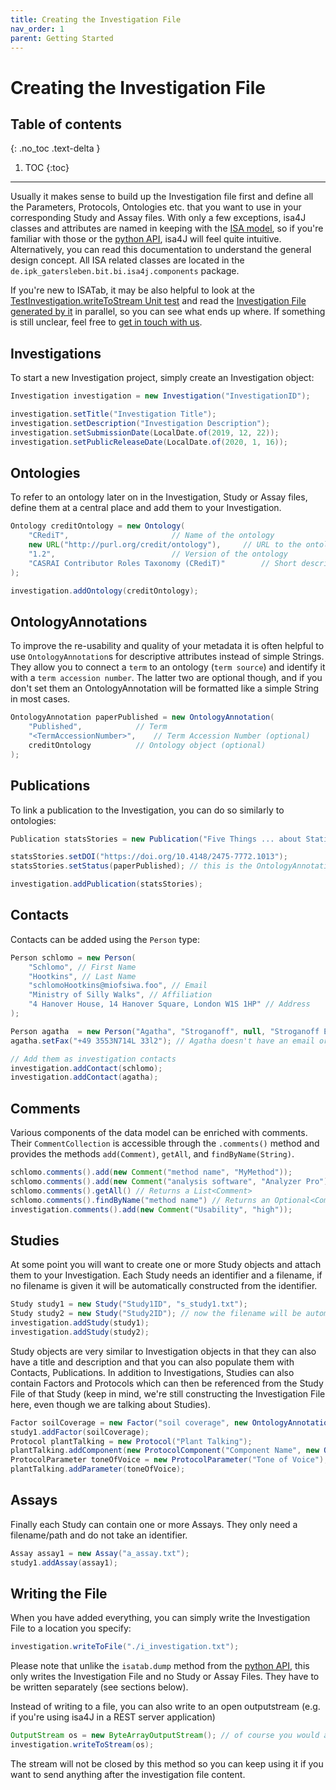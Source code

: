 ```yaml
---
title: Creating the Investigation File
nav_order: 1
parent: Getting Started
---
```


# Creating the Investigation File

## Table of contents
{: .no_toc .text-delta }

1. TOC
{:toc}

---

Usually it makes sense to build up the Investigation file first and define all the Parameters, Protocols, Ontologies etc. that you want to use in your corresponding Study and Assay files. With only a few exceptions, isa4J classes and attributes are named in keeping with the [ISA model](https://github.com/ISA-tools/isa-api/tree/master/isatools/resources/schemas/isa_model_version_1_0_schemas/core), so if you're familiar with those or the [python API](https://github.com/ISA-tools/isa-api), isa4J will feel quite intuitive. Alternatively, you can read this documentation to understand the general design concept. 
All ISA related classes are located in the `de.ipk_gatersleben.bit.bi.isa4j.components` package.

If you're new to ISATab, it may be also helpful to look at the [TestInvestigation.writeToStream Unit test](https://github.com/IPK-BIT/isa4J/blob/master/src/test/java/de/ipk_gatersleben/bit/bi/isa4j/components/InvestigationTest.java#L211) and read the [Investigation File generated by it](https://github.com/IPK-BIT/isa4J/blob/master/src/test/resources/de/ipk_gatersleben/bit/bi/isa4j/components/python_originals/i_investigation.txt) in parallel, so you can see what ends up where. If something is still unclear, feel free to [get in touch with us](https://github.com/IPK-BIT/isa4J/issues/new).

## Investigations
To start a new Investigation project, simply create an Investigation object:

```java
Investigation investigation = new Investigation("InvestigationID");

investigation.setTitle("Investigation Title");
investigation.setDescription("Investigation Description");
investigation.setSubmissionDate(LocalDate.of(2019, 12, 22));
investigation.setPublicReleaseDate(LocalDate.of(2020, 1, 16));
```

## Ontologies
To refer to an ontology later on in the Investigation, Study or Assay files, define them at a central place and add them to your Investigation.

```java
Ontology creditOntology = new Ontology(
	"CRediT",						// Name of the ontology
	new URL("http://purl.org/credit/ontology"),		// URL to the ontology
	"1.2",							// Version of the ontology
	"CASRAI Contributor Roles Taxonomy (CRediT)"		// Short description of the ontotlogy
);

investigation.addOntology(creditOntology);
```

## OntologyAnnotations
To improve the re-usability and quality of your metadata it is often helpful to use `OntologyAnnotation`s for descriptive attributes instead of simple Strings.
They allow you to connect a `term` to an ontology (`term source`) and identify it with a `term accession number`.
The latter two are optional though, and if you don't set them an OntologyAnnotation will be formatted like a simple String in most cases.

```java
OntologyAnnotation paperPublished = new OntologyAnnotation(
	"Published",			// Term
	"<TermAccessionNumber>",	// Term Accession Number (optional)
	creditOntology			// Ontology object (optional)
);
```

## Publications
To link a publication to the Investigation, you can do so similarly to ontologies:

```java
Publication statsStories = new Publication("Five Things ... about Statistics that is", "Philip M. Dixon");

statsStories.setDOI("https://doi.org/10.4148/2475-7772.1013");
statsStories.setStatus(paperPublished); // this is the OntologyAnnotation we defined before

investigation.addPublication(statsStories);
```

## Contacts
Contacts can be added using the `Person` type:

```java
Person schlomo = new Person(
	"Schlomo", // First Name
	"Hootkins", // Last Name
	"schlomoHootkins@miofsiwa.foo", // Email
	"Ministry of Silly Walks", // Affiliation
	"4 Hanover House, 14 Hanover Square, London W1S 1HP" // Address
);

Person agatha  = new Person("Agatha", "Stroganoff", null, "Stroganoff Essential Eels", null);
agatha.setFax("+49 3553N714L 33l2"); // Agatha doesn't have an email or a postal address, but a fax number

// Add them as investigation contacts
investigation.addContact(schlomo);
investigation.addContact(agatha);
```

## Comments
Various components of the data model can be enriched with comments. Their `CommentCollection` is accessible through the `.comments()` method and provides the methods `add(Comment)`, `getAll`, and `findByName(String)`.

```java
schlomo.comments().add(new Comment("method name", "MyMethod"));
schlomo.comments().add(new Comment("analysis software", "Analyzer Pro"));
schlomo.comments().getAll() // Returns a List<Comment>
schlomo.comments().findByName("method name") // Returns an Optional<Comment>
investigation.comments().add(new Comment("Usability", "high"));
```

## Studies
At some point you will want to create one or more Study objects and attach them to your Investigation.
Each Study needs an identifier and a filename, if no filename is given it will be automatically constructed from the identifier.

```java
Study study1 = new Study("Study1ID", "s_study1.txt");
Study study2 = new Study("Study2ID"); // now the filename will be automatically set to "s_Study2ID.txt"
investigation.addStudy(study1);
investigation.addStudy(study2);
```

Study objects are very similar to Investigation objects in that they can also have a title and description and that you can also populate them with Contacts, Publications.
In addition to Investigations, Studies can also contain Factors and Protocols which can then be referenced from the Study File of that Study (keep in mind, we're still constructing the Investigation File here, even though we are talking about Studies).

```java
Factor soilCoverage = new Factor("soil coverage", new OntologyAnnotation("Factor Type"));
study1.addFactor(soilCoverage);
Protocol plantTalking = new Protocol("Plant Talking");
plantTalking.addComponent(new ProtocolComponent("Component Name", new OntologyAnnotation("Component Type")));
ProtocolParameter toneOfVoice = new ProtocolParameter("Tone of Voice");
plantTalking.addParameter(toneOfVoice);
```

## Assays
Finally each Study can contain one or more Assays.
They only need a filename/path and do not take an identifier.

```java
Assay assay1 = new Assay("a_assay.txt");
study1.addAssay(assay1);
```

## Writing the File
When you have added everything, you can simply write the Investigation File to a location you specify:

```java
investigation.writeToFile("./i_investigation.txt");
```

Please note that unlike the `isatab.dump` method from the [python API](https://github.com/ISA-tools/isa-api), this only writes the Investigation File and no Study or Assay Files.
They have to be written separately (see sections below).

Instead of writing to a file, you can also write to an open outputstream (e.g. if you're using isa4J in a REST server application)

```java
OutputStream os = new ByteArrayOutputStream(); // of course you would already have a stream
investigation.writeToStream(os);
```

The stream will not be closed by this method so you can keep using it if you want to send anything after the investigation file content.

